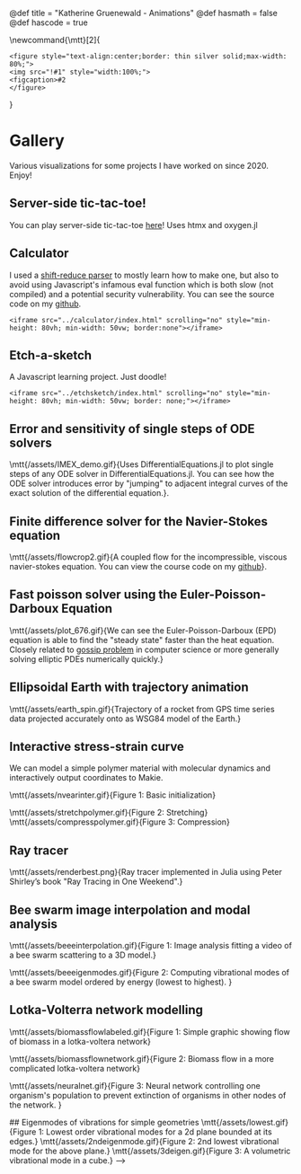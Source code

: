 @def title = "Katherine Gruenewald - Animations"
@def hasmath = false
@def hascode = true


\newcommand{\mtt}[2]{
  ~~~
<figure style="text-align:center;border: thin silver solid;max-width: 80%;">
<img src="!#1" style="width:100%;">
<figcaption>#2
</figure>
~~~
}

# Gallery

Various visualizations for some projects I have worked on since 2020. Enjoy!

## Server-side tic-tac-toe!

You can play server-side tic-tac-toe [here](www.kathesch.com/tictactoe)! Uses htmx and oxygen.jl

## Calculator
I used a [shift-reduce parser](https://en.wikipedia.org/wiki/Shift-reduce_parser) to mostly learn how to make one, but also to avoid using Javascript's infamous eval function which is both slow (not compiled) and a potential security vulnerability. You can see the source code on my [github](https://github.com/kathesch/calculator). 
~~~
<iframe src="../calculator/index.html" scrolling="no" style="min-height: 80vh; min-width: 50vw; border:none"></iframe>
~~~

## Etch-a-sketch
A Javascript learning project. Just doodle!
~~~
<iframe src="../etchsketch/index.html" scrolling="no" style="min-height: 80vh; min-width: 50vw; border: none;"></iframe>
~~~

## Error and sensitivity of single steps of ODE solvers

\mtt{/assets/IMEX_demo.gif}{Uses DifferentialEquations.jl to plot single steps of any ODE solver in DifferentialEquations.jl. You can see how the ODE solver introduces error by "jumping" to adjacent integral curves of the exact solution of the differential equation.}.

## Finite difference solver for the Navier-Stokes equation 

\mtt{/assets/flowcrop2.gif}{A coupled flow for the incompressible, viscous navier-stokes equation. You can view the course code on my <a href="[url](https://github.com/kathesch/FiniteDifferenceFlowDemo.jl)">github</a>}.

## Fast poisson solver using the Euler-Poisson-Darboux Equation

\mtt{/assets/plot_676.gif}{We can see the Euler-Poisson-Darboux (EPD) equation is able to find the "steady state" faster than the heat equation. Closely related to <a href="[url](https://en.wikipedia.org/wiki/Gossip_protocol)">gossip problem</a> in computer science or more generally solving elliptic PDEs numerically quickly.}

## Ellipsoidal Earth with trajectory animation

\mtt{/assets/earth_spin.gif}{Trajectory of a rocket from GPS time series data projected accurately onto as WSG84 model of the Earth.}

## Interactive stress-strain curve

We can model a simple polymer material with molecular dynamics and interactively output coordinates to Makie. 


\mtt{/assets/nvearinter.gif}{Figure 1: Basic initialization}

 
\mtt{/assets/stretchpolymer.gif}{Figure 2: Stretching}
\mtt{/assets/compresspolymer.gif}{Figure 3: Compression}

## Ray tracer

\mtt{/assets/renderbest.png}{Ray tracer implemented in Julia using Peter Shirley’s book "Ray Tracing in One Weekend".}

## Bee swarm image interpolation and modal analysis

\mtt{/assets/beeeinterpolation.gif}{Figure 1: Image analysis fitting a video of a bee swarm scattering to a 3D model.}

\mtt{/assets/beeeigenmodes.gif}{Figure 2: Computing vibrational modes of a bee swarm model ordered by energy (lowest to highest). }


## Lotka-Volterra network modelling

\mtt{/assets/biomassflowlabeled.gif}{Figure 1: Simple graphic showing flow of biomass in a lotka-voltera network}

\mtt{/assets/biomassflownetwork.gif}{Figure 2: Biomass flow in a more complicated lotka-voltera network}

\mtt{/assets/neuralnet.gif}{Figure 3: Neural network controlling one organism's population to prevent extinction of organisms in other nodes of the network. }

<!-->
## Eigenmodes of vibrations for simple geometries

\mtt{/assets/lowest.gif}{Figure 1: Lowest order vibrational modes for a 2d plane bounded at its edges.}

\mtt{/assets/2ndeigenmode.gif}{Figure 2: 2nd lowest vibrational mode for the above plane.}

\mtt{/assets/3deigen.gif}{Figure 3: A volumetric vibrational mode in a cube.}
-->

<!--
# Code generation

**Note: this feature is experimental and the API might change frequently**

`toexpr(ex)` turns any expression (`ex`) into the equivalent `Expr` which is suitable for `eval`. The `SymbolicUtils.Code` module provides some combinators which provides the ability to construct more complex expressions than just function calls. These include:



- Let blocks
- Functions with arguments and keyword arguments
  - Functions with arguments which are to be de-structured
- Expressions that set array elements in-place
- Expressions that create an array similar in type to a reference array (currently supports `Array`, `StaticArrays.SArray`, and `LabelledArrays.SLArray`)
- Expressions that create sparse arrays

**Do `using SymbolicUtils.Code` to get the following bindings**

## `toexpr`

{{doc toexpr toexpr fn Code}}

## Code Combinators

These are all exported when you do `using SymbolicUtils.Code`

{{doc Assignment Assignment type Code}}

{{doc Let Let type Code}}

{{doc Func Func type Code}}

{{doc SpawnFetch SpawnFetch type Code}}

{{doc SetArray SetArray type Code}}

{{doc MakeArray MakeArray type Code}}

{{doc MakeSparseArray MakeSparseArray type Code}}

{{doc MakeTuple MakeTuple type Code}}

{{doc LiteralExpr LiteralExpr type Code}}
-->